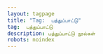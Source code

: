 ```yaml
---
layout: tagpage
title: "Tag:  பத்துப்பாட்டு"
tag:  பத்துப்பாட்டு
description: பத்துப்பாட்டு நூல்கள்
robots: noindex
---
```

